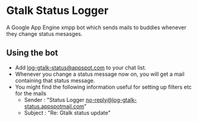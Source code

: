 Gtalk Status Logger
================

A Google App Engine xmpp bot which sends mails
to buddies whenever they change status mesasges.

Using the bot
------------
* Add log-gtalk-status@appspot.com to your chat list.
* Whenever you change a status message now on,
  you will get a mail containing that status message.
* You might find the following information useful for
  setting up filters etc for the mails
  - Sender : "Status Logger <no-reply@log-gtalk-status.appspotmail.com>"
  - Subject : "Re: Gtalk status update"
